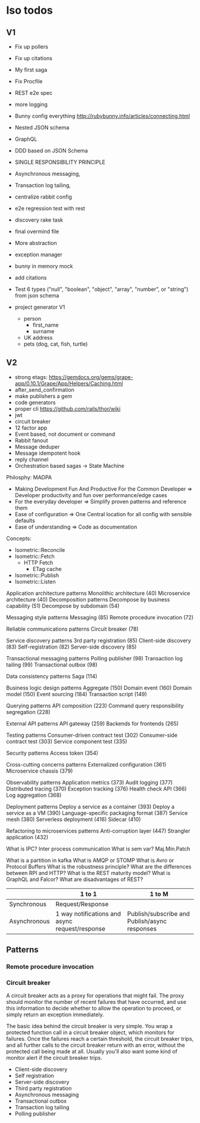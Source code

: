 # Iso todos
## V1


* Fix up pollers
* Fix up citations
* My first saga

* Fix Procfile
* REST e2e spec
* more logging
* Bunny config everything http://rubybunny.info/articles/connecting.html
* Nested JSON schema

* GraphQL
* DDD based on JSON Schema
* SINGLE RESPONSIBILITY PRINCIPLE
* Asynchronous messaging, 
* Transaction log tailing, 
* centralize rabbit config
* e2e regression test with rest
* discovery rake task
* final overmind file
* More abstraction
* exception manager
* bunny in memory mock

* add citations
* Test 6 types ("null", "boolean", "object", "array", "number", or "string") from json schema

* project generator V1
  * person 
    * first_name
    * surname
  * UK address
  * pets (dog, cat, fish, turtle)

## V2
* strong etags: https://gemdocs.org/gems/grape-app/0.10.1/Grape/App/Helpers/Caching.html
* after_send_confirmation
* make publishers a gem
* code generators
* proper cli https://github.com/rails/thor/wiki 
* jwt
* circuit breaker
* 12 factor app
* Event based, not document or command
* Rabbit fanout
* Message deduper
* Message idempotent hook
* reply channel
* Orchestration based sagas -> State Machine




Philosphy: MADPA

* Making Development Fun And Productive For the Common Developer => Developer productivity and fun over performance/edge cases 
* For the everyday developer => Simplify proven patterns and reference them
* Ease of configuration => One Central location for all config with sensible defaults
* Ease of understanding => Code as documentation

Concepts:
* Isometric::Reconcile
* Isometric::Fetch
  * HTTP Fetch
    * ETag cache
* Isometric::Publish
* Isometric::Listen


Application architecture patterns
Monolithic architecture (40) Microservice architecture (40)
Decomposition patterns
Decompose by business capability (51) Decompose by subdomain (54)

Messaging style patterns
Messaging (85)
Remote procedure invocation (72)

Reliable communications patterns
Circuit breaker (78)

Service discovery patterns
3rd party registration (85) Client-side discovery (83) Self-registration (82) Server-side discovery (85)

Transactional messaging patterns
Polling publisher (98) Transaction log tailing (99) Transactional outbox (98)

Data consistency patterns
Saga (114)

Business logic design patterns
Aggregate (150) Domain event (160) Domain model (150) Event sourcing (184) Transaction script (149)

Querying patterns
API composition (223)
Command query responsibility segregation (228)

External API patterns
API gateway (259)
Backends for frontends (265)

Testing patterns
Consumer-driven contract test (302) Consumer-side contract test (303) Service component test (335)

Security patterns
Access token (354)

Cross-cutting concerns patterns
Externalized configuration (361) Microservice chassis (379)

Observability patterns
Application metrics (373) Audit logging (377) Distributed tracing (370) Exception tracking (376) Health check API (366) Log aggregation (368)

Deployment patterns
Deploy a service as a container (393) Deploy a service as a VM (390) Language-specific packaging format (387) Service mesh (380)
Serverless deployment (416) Sidecar (410)

Refactoring to microservices patterns
Anti-corruption layer (447) Strangler application (432)

What is IPC? Inter process communication
What is sem var? Maj.Min.Patch

What is a partition in kafka
What is AMQP or STOMP
What is Avro or Protocol Buffers
What is the robustness principle?
What are the differences between RPI and HTTP?
What is the REST maturity model?
What is GraphQL and Falcor?
What are disadvantages of REST?

|              | 1 to 1                                         | 1 to M                                        |
|--------------|------------------------------------------------|-----------------------------------------------|
| Synchronous  | Request/Response                               |                                               |
| Asynchronous | 1 way notifications and async request/response | Publish/subscribe and Publish/async responses |


## Patterns

### Remote procedure invocation

### Circuit breaker
A circuit breaker acts as a proxy for operations that might fail. The proxy should monitor the number of recent failures that
have occurred, and use this information to decide whether to allow the operation to proceed, or simply return an exception immediately.

The basic idea behind the circuit breaker is very simple. You wrap a protected function call in a circuit breaker object, 
which monitors for failures. Once the failures reach a certain threshold, the circuit breaker trips, 
and all further calls to the circuit breaker return with an error, without the protected call being made at all. 
Usually you'll also want some kind of monitor alert if the circuit breaker trips.

* Client-side discovery
* Self registration
* Server-side discovery
* Third party registration
* Asynchronous messaging
* Transactional outbox
* Transaction log tailing
* Polling publisher